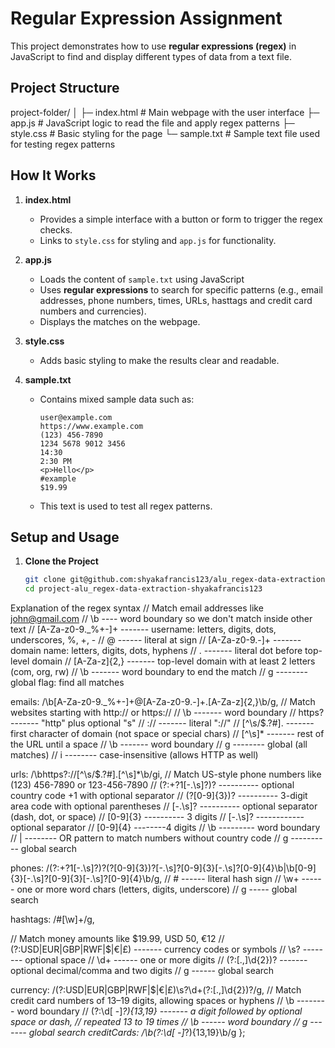 # Regular Expression Assignment
This project demonstrates how to use **regular expressions (regex)** in JavaScript to find and display different types of data from a text file.

## Project Structure
project-folder/
│
├─ index.html # Main webpage with the user interface
├─ app.js # JavaScript logic to read the file and apply regex patterns
├─ style.css # Basic styling for the page
└─ sample.txt # Sample text file used for testing regex patterns


## How It Works
1. **index.html**  
   - Provides a simple interface with a button or form to trigger the regex checks.
   - Links to `style.css` for styling and `app.js` for functionality.

2. **app.js**  
   - Loads the content of `sample.txt` using JavaScript 
   - Uses **regular expressions** to search for specific patterns (e.g., email addresses, phone numbers, times, URLs, hasttags and credit card numbers and currencies).
   - Displays the matches on the webpage.

3. **style.css**  
   - Adds basic styling to make the results clear and readable.

4. **sample.txt**  
   - Contains mixed sample data such as:
     ```
     user@example.com
     https://www.example.com
     (123) 456-7890
     1234 5678 9012 3456
     14:30
     2:30 PM
     <p>Hello</p>
     #example
     $19.99
     ```
   - This text is used to test all regex patterns.

## Setup and Usage
1. **Clone the Project**  
   ```bash
   git clone git@github.com:shyakafrancis123/alu_regex-data-extraction-shyakafrancis123.git
   cd project-alu_regex-data-extraction-shyakafrancis123

Explanation of the regex syntax
  // Match email addresses like john@gmail.com
  // \b                ---- word boundary so we don't match inside other text
  // [A-Za-z0-9._%+-]+ ------- username: letters, digits, dots, underscores, %, +, -
  // @                 ------ literal at sign
  // [A-Za-z0-9.-]+    -------  domain name: letters, digits, dots, hyphens
  // \.                ------- literal dot before top-level domain
  // [A-Za-z]{2,}      -------  top-level domain with at least 2 letters (com, org, rw)
  // \b                ------- word boundary to end the match
  // g                 -------- global flag: find all matches
  
  emails: /\b[A-Za-z0-9._%+-]+@[A-Za-z0-9.-]+\.[A-Za-z]{2,}\b/g,
  // Match websites starting with http:// or https://
  // \b               ------- word boundary
  // https?           ------- "http" plus optional "s"
  // ://              ------- literal "://"
  // [^\s/$.?#].      ------- first character of domain (not space or special chars)
  // [^\s]*           ------- rest of the URL until a space
  // \b               ------- word boundary
  // g                -------- global (all matches)
  // i                -------- case-insensitive (allows HTTP as well)
  
   urls: /\bhttps?:\/\/[^\s/$.?#].[^\s]*\b/gi,
  // Match US-style phone numbers like (123) 456-7890 or 123-456-7890
  // (?:\+?1[-.\s]?)?  ---------- optional country code +1 with optional separator
  // \(?[0-9]{3}\)?    ---------- 3-digit area code with optional parentheses
  // [-.\s]?           ---------- optional separator (dash, dot, or space)
  // [0-9]{3}          ---------- 3 digits
  // [-.\s]?           ------------ optional separator
  // [0-9]{4}          --------4 digits
  // \b                --------- word boundary
  // |                 -------- OR pattern to match numbers without country code
  // g                 ---------- global search
  
  phones: /(?:\+?1[-.\s]?)?\(?[0-9]{3}\)?[-.\s]?[0-9]{3}[-.\s]?[0-9]{4}\b|\b[0-9]{3}[-.\s]?[0-9]{3}[-.\s]?[0-9]{4}\b/g,
  // #      ------ literal hash sign
  // \w+    ------ one or more word chars (letters, digits, underscore)
  // g      ----- global search
  
  hashtags: /#[\w]+/g,

  // Match money amounts like $19.99, USD 50, €12
  // (?:USD|EUR|GBP|RWF|\$|€|£) ------- currency codes or symbols
  // \s?                        -------- optional space
  // \d+                        ------ one or more digits
  // (?:[.,]\d{2})?             ------- optional decimal/comma and two digits
  // g                           ------ global search
  
  currency: /(?:USD|EUR|GBP|RWF|\$|€|£)\s?\d+(?:[.,]\d{2})?/g,
  // Match credit card numbers of 13–19 digits, allowing spaces or hyphens
  // \b                    -------- word boundary
  // (?:\d[ -]*?){13,19}    ------- a digit followed by optional space or dash,
  //                          repeated 13 to 19 times
  // \b                    ------ word boundary
  // g                     ------- global search
  creditCards: /\b(?:\d[ -]*?){13,19}\b/g
};
